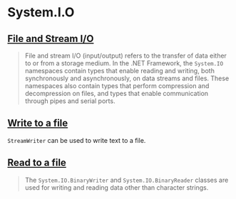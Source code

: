 # System.I.O

## [File and Stream I/O](https://docs.microsoft.com/en-us/dotnet/standard/io/index)
>File and stream I/O (input/output) refers to the transfer of data either to or from a storage medium. In the .NET Framework, the `System.IO` namespaces contain types that enable reading and writing, both synchronously and asynchronously, on data streams and files. These namespaces also contain types that perform compression and decompression on files, and types that enable communication through pipes and serial ports.

## [Write to a file](https://docs.microsoft.com/en-us/dotnet/standard/io/how-to-write-text-to-a-file)
`StreamWriter` can be used to write text to a file. 

## [Read to a file](https://docs.microsoft.com/en-us/dotnet/standard/io/how-to-read-and-write-to-a-newly-created-data-file)
>The `System.IO.BinaryWriter` and `System.IO.BinaryReader` classes are used for writing and reading data other than character strings. 
